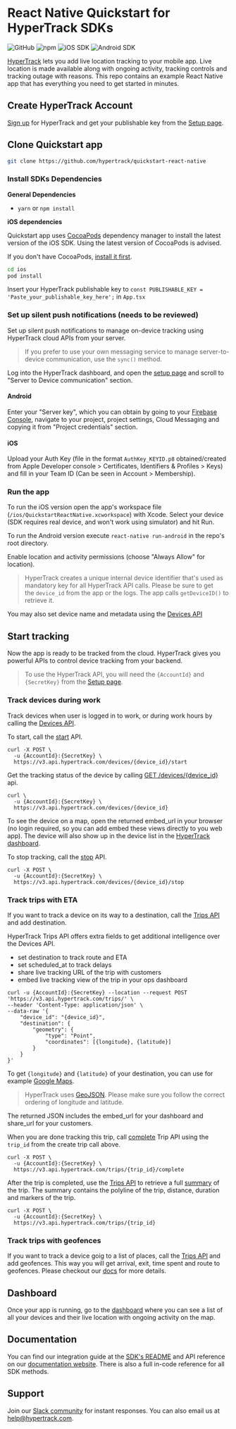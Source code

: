 # React Native Quickstart for HyperTrack SDKs

![GitHub](https://img.shields.io/github/license/hypertrack/sdk-react-native.svg) ![npm](https://img.shields.io/npm/v/hypertrack-sdk-react-native.svg) ![iOS SDK](https://img.shields.io/badge/iOS%20SDK-4.12.3-brightgreen.svg) ![Android SDK](https://img.shields.io/badge/Android%20SDK-6.1.2-brightgreen.svg)

[HyperTrack](https://www.hypertrack.com/) lets you add live location tracking to your mobile app. Live location is made available along with ongoing activity, tracking controls and tracking outage with reasons. This repo contains an example React Native app that has everything you need to get started in minutes.

## Create HyperTrack Account

[Sign up](https://dashboard.hypertrack.com/signup) for HyperTrack and get your publishable key from the [Setup page](https://dashboard.hypertrack.com/setup).

## Clone Quickstart app

```sh
git clone https://github.com/hypertrack/quickstart-react-native
```

### Install SDKs Dependencies
**General Dependencies**
- `yarn` or `npm install`

**iOS dependencies**

Quickstart app uses [CocoaPods](https://cocoapods.org/) dependency manager to install the latest version of the iOS SDK. Using the latest version of CocoaPods is advised.

If you don't have CocoaPods, [install it first](https://guides.cocoapods.org/using/getting-started.html#installation).
```sh
cd ios
pod install
```

Insert your HyperTrack publishable key to `const PUBLISHABLE_KEY = 'Paste_your_publishable_key_here';` in `App.tsx`

### Set up silent push notifications (needs to be reviewed)

Set up silent push notifications to manage on-device tracking using HyperTrack cloud APIs from your server.

> If you prefer to use your own messaging service to manage server-to-device communication, use the `sync()` method.

Log into the HyperTrack dashboard, and open the [setup page](https://dashboard.hypertrack.com/setup) and scroll to "Server to Device communication" section.

#### [](https://github.com/hypertrack/quickstart-react-native#android)Android

Enter your "Server key", which you can obtain by going to your [Firebase Console](https://console.firebase.google.com/), navigate to your project, project settings, Cloud Messaging and copying it from "Project credentials" section.

#### [](https://github.com/hypertrack/quickstart-react-native#ios)iOS

Upload your Auth Key (file in the format `AuthKey_KEYID.p8` obtained/created from Apple Developer console > Certificates, Identifiers & Profiles > Keys) and fill in your Team ID (Can be seen in Account > Membership).

### [](https://github.com/hypertrack/quickstart-react-native#run-the-app)Run the app

To run the iOS version open the app's workspace file (`/ios/QuickstartReactNative.xcworkspace`) with Xcode. Select your device (SDK requires real device, and won't work using simulator) and hit Run.

To run the Android version execute `react-native run-android` in the repo's root directory.

Enable location and activity permissions (choose "Always Allow" for location).

> HyperTrack creates a unique internal device identifier that's used as mandatory key for all HyperTrack API calls. Please be sure to get the `device_id` from the app or the logs. The app calls `getDeviceID()` to retrieve it.

You may also set device name and metadata using the [Devices API](https://www.hypertrack.com/docs/references/#references-apis-devices-set-device-name-and-metadata)

## Start tracking

Now the app is ready to be tracked from the cloud. HyperTrack gives you powerful APIs
to control device tracking from your backend.

> To use the HyperTrack API, you will need the `{AccountId}` and `{SecretKey}` from the [Setup page](https://dashboard.hypertrack.com/setup).

### Track devices during work

Track devices when user is logged in to work, or during work hours by calling the
[Devices API](https://www.hypertrack.com/docs/references/#references-apis-devices).

To start, call the [start](https://www.hypertrack.com/docs/references/#references-apis-devices-start-tracking) API.

```
curl -X POST \
  -u {AccountId}:{SecretKey} \
  https://v3.api.hypertrack.com/devices/{device_id}/start
```


Get the tracking status of the device by calling
[GET /devices/{device_id}](https://www.hypertrack.com/docs/references/#references-apis-devices-get-device-location-and-status) api.

```
curl \
  -u {AccountId}:{SecretKey} \
  https://v3.api.hypertrack.com/devices/{device_id}
```

To see the device on a map, open the returned embed_url in your browser (no login required, so you can add embed these views directly to you web app).
The device will also show up in the device list in the [HyperTrack dashboard](https://dashboard.hypertrack.com/).

To stop tracking, call the [stop](https://www.hypertrack.com/docs/references/#references-apis-devices-stop-tracking) API.

```
curl -X POST \
  -u {AccountId}:{SecretKey} \
  https://v3.api.hypertrack.com/devices/{device_id}/stop
```

### Track trips with ETA

If you want to track a device on its way to a destination, call the [Trips API](https://www.hypertrack.com/docs/references/#references-apis-trips-start-trip-with-destination)
and add destination.

HyperTrack Trips API offers extra fields to get additional intelligence over the Devices API.
* set destination to track route and ETA
* set scheduled_at to track delays
* share live tracking URL of the trip with customers
* embed live tracking view of the trip in your ops dashboard

```curl
curl -u {AccountId}:{SecretKey} --location --request POST 'https://v3.api.hypertrack.com/trips/' \
--header 'Content-Type: application/json' \
--data-raw '{
    "device_id": "{device_id}",
    "destination": {
        "geometry": {
            "type": "Point",
            "coordinates": [{longitude}, {latitude}]
        }
    }
}'
```

To get `{longitude}` and `{latitude}` of your destination, you can use for example [Google Maps](https://support.google.com/maps/answer/18539?co=GENIE.Platform%3DDesktop&hl=en).

> HyperTrack uses [GeoJSON](https://en.wikipedia.org/wiki/GeoJSON). Please make sure you follow the correct ordering of longitude and latitude.

The returned JSON includes the embed_url for your dashboard and share_url for your customers.

When you are done tracking this trip, call [complete](https://www.hypertrack.com/docs/references/#references-apis-trips-complete-trip) Trip API using the `trip_id` from the create trip call above.
```
curl -X POST \
  -u {AccountId}:{SecretKey} \
  https://v3.api.hypertrack.com/trips/{trip_id}/complete
```

After the trip is completed, use the [Trips API](https://www.hypertrack.com/docs/references/#references-apis-trips) to
retrieve a full [summary](https://www.hypertrack.com/docs/references/#references-apis-trips-get-trip-summary) of the trip.
The summary contains the polyline of the trip, distance, duration and markers of the trip.

```
curl -X POST \
  -u {AccountId}:{SecretKey} \
  https://v3.api.hypertrack.com/trips/{trip_id}
```


### Track trips with geofences

If you want to track a device goig to a list of places, call the [Trips API](https://www.hypertrack.com/docs/references/#references-apis-trips)
and add geofences. This way you will get arrival, exit, time spent and route to geofences. Please checkout our [docs](https://www.hypertrack.com/docs/references/#references-apis-trips-start-trip-with-geofences) for more details.

## Dashboard

Once your app is running, go to the [dashboard](https://dashboard.hypertrack.com/devices) where you can see a list of all your devices and their live location with ongoing activity on the map.

## Documentation

You can find our integration guide at the [SDK's README](https://github.com/hypertrack/sdk-react-native#integrate-the-react-native-sdk) and API reference on our [documentation website](https://www.hypertrack.com/docs/references/#references-sdks). There is also a full in-code reference for all SDK methods.

## Support
Join our [Slack community](https://join.slack.com/t/hypertracksupport/shared_invite/enQtNDA0MDYxMzY1MDMxLTdmNDQ1ZDA1MTQxOTU2NTgwZTNiMzUyZDk0OThlMmJkNmE0ZGI2NGY2ZGRhYjY0Yzc0NTJlZWY2ZmE5ZTA2NjI) for instant responses. You can also email us at help@hypertrack.com.
